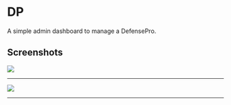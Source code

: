 # DP
A simple admin dashboard to manage a DefensePro.

## Screenshots

![](https://raw.githubusercontent.com/alexfrancow/DP/dev/PoC/1.png)

---

![](https://raw.githubusercontent.com/alexfrancow/DP/dev/PoC/2.png)

---
